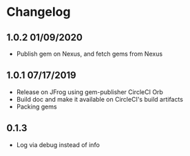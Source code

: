 Changelog
=========

## 1.0.2 01/09/2020

  * Publish gem on Nexus, and fetch gems from Nexus

## 1.0.1 07/17/2019
  * Release on JFrog using gem-publisher CircleCI Orb
  * Build doc and make it available on CircleCI's build artifacts
  * Packing gems

## 0.1.3
  * Log via debug instead of info
